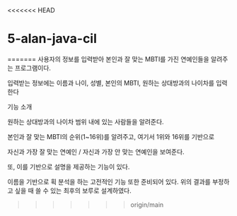 <<<<<<< HEAD
# 5-alan-java-cil
=======
사용자의 정보를 입력받아 본인과 잘 맞는 MBTI를 가진 연예인들을 알려주는 프로그램이다.

입력받는 정보에는 이름과 나이, 성별, 본인의 MBTI, 원하는 상대방과의 나이차를 입력한다

기능 소개

원하는 상대방과의 나이차 범위 내에 있는 사람들을 알려준다.

본인과 잘 맞는 MBTI의 순위(1~16위)를 알려주고, 여기서 1위와 16위를 기반으로 

자신과 가장 잘 맞는 연예인 / 자신과 가장 안 맞는 연예인을 보여준다.

또, 이를 기반으로 설명을 제공하는 기능이 있다.

이름을 기반으로 획 분석을 하는 고전적인 기능 또한 준비되어 있다. 위의 결과를 부정하고 싶을 때 쓸 수 있는 최후의 보루로 설계하였다.
>>>>>>> origin/main
